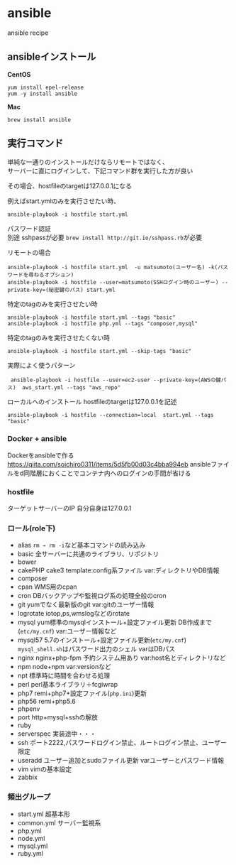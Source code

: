 # ansible
ansible recipe

## ansibleインストール

**CentOS**
```
yum install epel-release
yum -y install ansible
```
**Mac**
<br>
```
brew install ansible
```


## 実行コマンド

単純な一通りのインストールだけならリモートではなく、<br>
サーバーに直にログインして、下記コマンド群を実行した方が良い

その場合、hostfileのtargetは127.0.0.1になる

例えばstart.ymlのみを実行させたい時、
```
ansible-playbook -i hostfile start.yml
```

パスワード認証<br>
別途 sshpassが必要 `brew install http://git.io/sshpass.rb`が必要

リモートの場合
```
ansible-playbook -i hostfile start.yml  -u matsumoto(ユーザー名) -k(パスワードを尋ねるオプション)
ansible-playbook -i hostfile --user=matsumoto(SSHログイン時のユーザー) --private-key=(秘密鍵のパス) start.yml
```

特定のtagのみを実行させたい時
```
ansible-playbook -i hostfile start.yml --tags "basic"
ansible-playbook -i hostfile php.yml --tags "composer,mysql"
```

特定のtagのみを実行させたくない時
```
ansible-playbook -i hostfile start.yml --skip-tags "basic"
```
実際によく使うパターン
```
 ansible-playbook -i hostfile --user=ec2-user --private-key=(AWSの鍵パス)  aws_start.yml --tags "aws_repo"
```

ローカルへのインストール hostfileのtargetは127.0.0.1を記述
```
ansible-playbook -i hostfile --connection=local  start.yml --tags "basic"
```

### Docker + ansible
Dockerをansibleで作る
https://qiita.com/soichiro0311/items/5d5fb00d03c4bba994eb
ansibleファイルをd同階層におくことでコンテナ内へのログインの手間が省ける


### hostfile
ターゲットサーバーのIP
自分自身は127.0.0.1

### ロール(role下)

- alias  `rm → rm -i`など基本コマンドの読み込み
- basic 全サーバーに共通のライブラリ、リポジトリ
- bower
- cakePHP cake3 template:config系ファイル var:ディレクトリやDB情報
- composer
- cpan WMS用のcpan
- cron DBバックアップや監視ログ系の処理全般のcron
- git yumでなく最新版のgit var:gitのユーザー情報
- logrotate iotop,ps,wmslogなどのrotate
- mysql yum標準のmysqlインストール+設定ファイル更新 DB作成まで(`etc/my.cnf`) var:ユーザー情報など
- mysql57 5.7のインストール+設定ファイル更新(`etc/my.cnf`) `mysql_shell.sh`はパスワード出力のシェル varはDBパス
- nginx nginx+php-fpm 予約システム用あり var:host名とディレクトリなど
- npm node+npm var:versionなど
- npt 標準時に時間を合わせる処理
- perl perl基本ライブラリ＋fcgiwrap
- php7 remi+php7+設定ファイル(`php.ini`)更新
- php56 remi+php5.6
- phpenv
- port http+mysql+sshの解放
- ruby
- serverspec 実装途中・・・
- ssh ポート2222,パスワードログイン禁止、ルートログイン禁止、ユーザー限定
- useradd ユーザー追加とsudoファイル更新 varユーザーとパスワード情報
- vim vimの基本設定
- zabbix

### 頻出グループ
- start.yml 超基本形
- common.yml サーバー監視系
- php.yml
- node.yml
- mysql.yml
- ruby.yml
